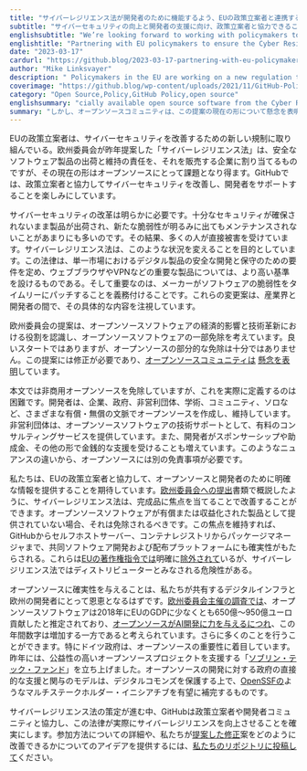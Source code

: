 ```yaml
---
title: "サイバーレジリエンス法が開発者のために機能するよう、EUの政策立案者と連携する。"
subtitle: "サイバーセキュリティの向上と開発者の支援に向け、政策立案者と協力できることを楽しみにしています。"
englishsubtitle: "We’re looking forward to working with policymakers to improve cybersecurity and support developers."
englishtitle: "Partnering with EU policymakers to ensure the Cyber Resilience Act works for developers"
date: "2023-03-17"
cardurl: "https://github.blog/2023-03-17-partnering-with-eu-policymakers-to-ensure-the-cyber-resilience-act-works-for-developers/"
author: "Mike Linksvayer"
description: " Policymakers in the EU are working on a new regulation to improve cybersecurity. Proposed by the European Commission last year, the Cyber Resilience Act will allocate responsibility for shipping and maintaining secure software products to the companies that sell them, but its current form could pose challenges for open source. At GitHub, we’re looking forward to working with policymakers to improve cybersecurity and support developers.  Cybersecurity reform is clearly needed. Too often products are shipped without adequate security and not maintained as new vulnerabilities come to light. Many of us have directly suffered as a result. The Cyber Resilience Act aims to change this. It would set requirements for secure development and maintenance of digital products in the single market, with elevated standards for critical products like web browsers and VPNs. And importantly, it would require manufacturers to patch vulnerabilities in their software in a timely manner. These proposed changes have industry and developers alike looking closely at the specifics.  Recognizing its economic impact and role in innovation, the European Commission proposal contemplates a partial exemption for open source software. While a good start, a partial exemption for open source is not enough. The proposal needs fixing, and the open source community has raised concerns .  The text exempts non-commer"
coverimage: "https://github.blog/wp-content/uploads/2021/11/GitHub-Policy-blog-banner.png?resize=1200%2C630"
category: "Open Source,Policy,GitHub Policy,open source"
englishsummary: "cially available open source software from the Cyber Resilience Act, but the open source community has raised concerns about the current form of the proposal."
summary: "しかし、オープンソースコミュニティは、この提案の現在の形について懸念を表明しています。"
---
```


<p>EUの政策立案者は、サイバーセキュリティを改善するための新しい規制に取り組んでいる。欧州委員会が昨年提案した「サイバーレジリエンス法」は、安全なソフトウェア製品の出荷と維持の責任を、それを販売する企業に割り当てるものですが、その現在の形はオープンソースにとって課題となり得ます。GitHubでは、政策立案者と協力してサイバーセキュリティを改善し、開発者をサポートすることを楽しみにしています。</p>
<p>サイバーセキュリティの改革は明らかに必要です。十分なセキュリティが確保されないまま製品が出荷され、新たな脆弱性が明るみに出てもメンテナンスされないことがあまりにも多いのです。その結果、多くの人が直接被害を受けています。サイバーレジリエンス法は、このような状況を変えることを目的としています。この法律は、単一市場におけるデジタル製品の安全な開発と保守のための要件を定め、ウェブブラウザやVPNなどの重要な製品については、より高い基準を設けるものである。そして重要なのは、メーカーがソフトウェアの脆弱性をタイムリーにパッチすることを義務付けることです。これらの変更案は、産業界と開発者の間で、その具体的な内容を注視しています。</p>
<p>欧州委員会の提案は、オープンソースソフトウェアの経済的影響と技術革新における役割を認識し、オープンソースソフトウェアの一部免除を考えています。良いスタートではありますが、オープンソースの部分的な免除は十分ではありません。この提案には修正が必要であり、<a href="https://blog.nlnetlabs.nl/open-source-software-vs-the-cyber-resilience-act/">オープンソースコミュニティは</a> <a href="https://www.internetsociety.org/blog/2022/10/the-eus-proposed-cyber-resilience-act-will-damage-the-open-source-ecosystem/">懸念を表明</a>しています。</p>
<p>本文では非商用オープンソースを免除していますが、これを実際に定義するのは困難です。開発者は、企業、政府、非営利団体、学術、コミュニティ、ソロなど、さまざまな有償・無償の文脈でオープンソースを作成し、維持しています。非営利団体は、オープンソースソフトウェアの技術サポートとして、有料のコンサルティングサービスを提供しています。また、開発者がスポンサーシップや助成金、その他の形で金銭的な支援を受けることも増えています。このようなニュアンスの違いから、オープンソースには別の免責事項が必要です。</p>
<p>私たちは、EUの政策立案者と協力して、オープンソースと開発者のために明確な情報を提供することを期待しています。<a href="https://ec.europa.eu/info/law/better-regulation/have-your-say/initiatives/13410-Cyber-resilience-act-new-cybersecurity-rules-for-digital-products-and-ancillary-services/F3376627_en">欧州委員会への提出</a>書類で概説したように、サイバーレジリエンス法は、完成品に焦点を当てることで改善することができます。オープンソースソフトウェアが有償または収益化された製品として提供されていない場合、それは免除されるべきです。この焦点を維持すれば、GitHubからセルフホストサーバー、コンテナレジストリからパッケージマネージャまで、共同ソフトウェア開発および配布プラットフォームにも確実性がもたらされる。これらは<a href="https://github.blog/2019-02-13-the-eu-copyright-directive-what-happens-from-here/">EUの著作権指令では</a>明確に<a href="https://github.blog/2019-02-13-the-eu-copyright-directive-what-happens-from-here/">除外されて</a>いるが、サイバーレジリエンス法ではディストリビューターとみなされる危険性がある。</p>
<p>オープンソースに確実性を与えることは、私たちが共有するデジタルインフラと欧州の開発者にとって恩恵となるはずです。<a href="https://digital-strategy.ec.europa.eu/en/news/commission-publishes-study-impact-open-source-european-economy">欧州委員会主催の調査では</a>、オープンソースソフトウェアは2018年にEUのGDPに少なくとも650億～950億ユーロ貢献したと推定されており、<a href="https://blog.opensource.org/osi-leading-an-essential-discussion-on-the-future-of-ai-and-open-source/">オープンソースがAI開発に力を与えるにつれ</a>、この年間数字は増加する一方であると考えられています。さらに多くのことを行うことができます。特にドイツ政府は、オープンソースの重要性に着目しています。昨年には、公益性の高いオープンソースプロジェクトを支援する「<a href="https://sovereigntechfund.de/en">ソブリン・テック・ファンド</a>」を立ち上げました。オープンソースの開発に対する政府の直接的な支援と関与のモデルは、デジタルコモンズを保護する上で、<a href="https://openssf.org/">OpenSSFの</a>ようなマルチステークホルダー・イニシアチブを有望に補完するものです。</p>
<p>サイバーレジリエンス法の策定が進む中、GitHubは政策立案者や開発者コミュニティと協力し、この法律が実際にサイバーレジリエンスを向上させることを確実にします。参加方法についての詳細や、私たちが<a href="https://github.blog/wp-content/uploads/2023/03/GitHub_Position_Paper-Cyber_Resilience_Act.pdf">提案した修正</a>案をどのように改善できるかについてのアイデアを提供するには、<a href="https://github.com/github/developer-policy/issues/10">私たちのリポジトリに投稿して</a>ください。</p>


